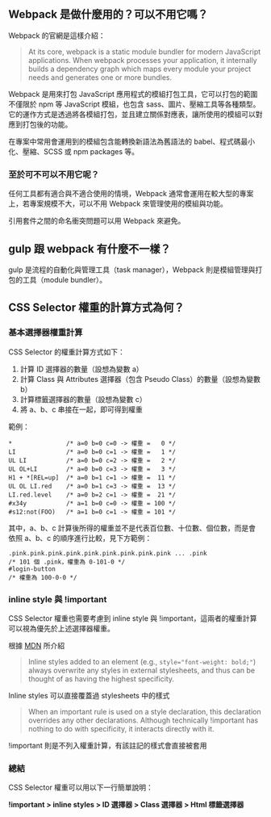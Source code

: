 ## Webpack 是做什麼用的？可以不用它嗎？
Webpack 的官網是這樣介紹：
>At its core, webpack is a static module bundler for modern JavaScript applications. When webpack processes your application, it internally builds a dependency graph which maps every module your project needs and generates one or more bundles.

Webpack 是用來打包 JavaScript 應用程式的模組打包工具，它可以打包的範圍不僅限於 npm 等 JavaScript 模組，也包含 sass、圖片、壓縮工具等各種類型。
它的運作方式是透過將各模組打包，並且建立關係對應表，讓所使用的模組可以對應到打包後的功能。

在專案中常用會運用到的模組包含能轉換新語法為舊語法的 babel、程式碼最小化、壓縮、SCSS 或 npm packages 等。

### 至於可不可以不用它呢？

任何工具都有適合與不適合使用的情境，Webpack 通常會運用在較大型的專案上，若專案規模不大，可以不用 Webpack 來管理使用的模組與功能。

引用套件之間的命名衝突問題可以用 Webpack 來避免。

## gulp 跟 webpack 有什麼不一樣？
gulp 是流程的自動化與管理工具（task manager），Webpack 則是模組管理與打包的工具（module bundler）。

## CSS Selector 權重的計算方式為何？

### 基本選擇器權重計算
CSS Selector 的權重計算方式如下：
1. 計算 ID 選擇器的數量（設想為變數 a）
2. 計算 Class 與 Attributes 選擇器（包含 Pseudo Class）的數量（設想為變數 b）
3. 計算標籤選擇器的數量（設想為變數 c）
4. 將 a、b、c 串接在一起，即可得到權重

範例：
```css=
*               /* a=0 b=0 c=0 -> 權重 =   0 */
LI              /* a=0 b=0 c=1 -> 權重 =   1 */
UL LI           /* a=0 b=0 c=2 -> 權重 =   2 */
UL OL+LI        /* a=0 b=0 c=3 -> 權重 =   3 */
H1 + *[REL=up]  /* a=0 b=1 c=1 -> 權重 =  11 */
UL OL LI.red    /* a=0 b=1 c=3 -> 權重 =  13 */
LI.red.level    /* a=0 b=2 c=1 -> 權重 =  21 */
#x34y           /* a=1 b=0 c=0 -> 權重 = 100 */
#s12:not(FOO)   /* a=1 b=0 c=1 -> 權重 = 101 */
```
其中，a、b、c 計算後所得的權重並不是代表百位數、十位數、個位數，而是會依照 a、b、c 的順序進行比較，見下方範例：
```css=
.pink.pink.pink.pink.pink.pink.pink.pink.pink ... .pink
/* 101 個 .pink，權重為 0-101-0 */
#login-button
/* 權重為 100-0-0 */
```
### inline style 與 !important
CSS Selector 權重也需要考慮到 inline style 與 !important，這兩者的權重計算可以視為優先於上述選擇器權重。

根據 [MDN](https://developer.mozilla.org/en-US/docs/Web/CSS/Specificity) 所介紹

>Inline styles added to an element (e.g., `style="font-weight: bold;"`) always overwrite any styles in external stylesheets, and thus can be thought of as having the highest specificity.

Inline styles 可以直接覆蓋過 stylesheets 中的樣式

>When an important rule is used on a style declaration, this declaration overrides any other declarations. Although technically !important has nothing to do with specificity, it interacts directly with it.

!important 則是不列入權重計算，有該註記的樣式會直接被套用

### 總結
CSS Selector 權重可以用以下一行簡單說明：

**!important > inline styles > ID 選擇器 > Class 選擇器 > Html 標籤選擇器**